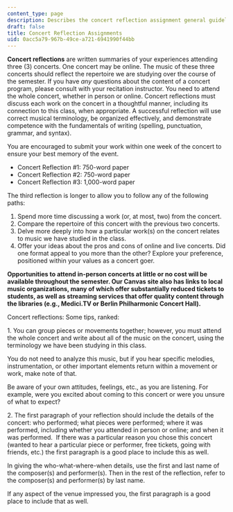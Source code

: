 ```yaml
---
content_type: page
description: Describes the concert reflection assignment general guidelines.
draft: false
title: Concert Reflection Assignments
uid: 0acc5a79-967b-49ce-a721-6941990f44bb
---
```

**Concert reflections** are written summaries of your experiences attending three (3) concerts. One concert may be online. The music of these three concerts should reflect the repertoire we are studying over the course of the semester. If you have *any* questions about the content of a concert program, please consult with your recitation instructor. You need to attend the whole concert, whether in person or online. Concert reflections must discuss each work on the concert in a thoughtful manner, including its connection to this class, when appropriate. A successful reflection will use correct musical terminology, be organized effectively, and demonstrate competence with the fundamentals of writing (spelling, punctuation, grammar, and syntax).

You are encouraged to submit your work within one week of the concert to ensure your best memory of the event.

- Concert Reflection #1: 750-word paper 
- Concert Reflection #2: 750-word paper
- Concert Reflection #3: 1,000-word paper

The third reflection is longer to allow you to follow any of the following paths:

1. Spend more time discussing a work (or, at most, two) from the concert.
2. Compare the repertoire of this concert with the previous two concerts.
3. Delve more deeply into how a particular work(s) on the concert relates to music we have studied in the class.
4. Offer your ideas about the pros and cons of online and live concerts. Did one format appeal to you more than the other? Explore your preference, positioned within your values as a concert goer.  

**Opportunities to attend in-person concerts at little or no cost will be available throughout the semester. Our Canvas site also has links to local music organizations, many of which offer substantially reduced tickets to students, as well as streaming services that offer quality content through the libraries (e.g., Medici.TV or Berlin Philharmonic Concert Hall).** 

Concert reflections: Some tips, ranked:

1\. You can group pieces or movements together; however, you must attend the whole concert and write about all of the music on the concert, using the terminology we have been studying in this class.

You do not need to analyze this music, but if you hear specific melodies, instrumentation, or other important elements return within a movement or work, make note of that.

Be aware of your own attitudes, feelings, etc., as you are listening. For example, were you excited about coming to this concert or were you unsure of what to expect?

2\. The first paragraph of your reflection should include the details of the concert: who performed; what pieces were performed; where it was performed, including whether you attended in person or online; and when it was performed.  If there was a particular reason you chose this concert (wanted to hear a particular piece or performer, free tickets, going with friends, etc.) the first paragraph is a good place to include this as well.

In giving the who-what-where-when details, use the first and last name of the composer(s) and performer(s). Then in the rest of the reflection, refer to the composer(s) and performer(s) by last name. 

If any aspect of the venue impressed you, the first paragraph is a good place to include that as well.